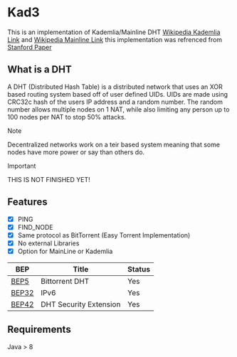 Kad3
========
This is an implementation of Kademlia/Mainline DHT [Wikipedia Kademlia Link](http://en.wikipedia.org/wiki/Kademlia) and [Wikipedia Mainline Link](https://en.wikipedia.org/wiki/Mainline_DHT) this implementation was refrenced from [Stanford Paper](https://codethechange.stanford.edu/guides/guide_kademlia.html)

What is a DHT
-----
A DHT (Distributed Hash Table) is a distributed network that uses an XOR based routing system based off of user defined UIDs. UIDs are made using CRC32c hash of the users IP address and a random number. The random number allows multiple nodes on 1 NAT, while also limiting any person up to 100 nodes per NAT to stop 50% attacks.

> [!NOTE]
> Decentralized networks work on a teir based system meaning that some nodes have more power or say than others do.

> [!IMPORTANT]
> THIS IS NOT FINISHED YET!

Features
-----
- [x] PING
- [x] FIND_NODE
- [x] Same protocol as BitTorrent (Easy Torrent Implementation)
- [x] No external Libraries
- [x] Option for MainLine or Kademlia

| BEP | Title | Status |
|------|-------|--------|
|[BEP5](http://bittorrent.org/beps/bep_0005.html)|Bittorrent DHT| Yes |
|[BEP32](http://bittorrent.org/beps/bep_0032.html)|IPv6| Yes |
|[BEP42](http://www.bittorrent.org/beps/bep_0042.html)|DHT Security Extension| Yes |

Requirements
-----
Java > 8
